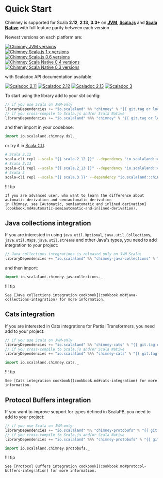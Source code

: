 # Quick Start

Chimney is supported for Scala **2.12**, **2.13**, **3.3+** on [**JVM**](https://www.scala-lang.org/),
[**Scala.js**](https://www.scala-js.org/) and [**Scala Native**](https://scala-native.org/) with full feature parity
between each version.

Newest versions on each platform are:

[![Chimney JVM versions](https://index.scala-lang.org/scalalandio/chimney/chimney/latest-by-scala-version.svg?platform=jvm)](https://search.maven.org/artifact/io.scalaland/chimney_2.13) <br>
[![Chimney Scala.js 1.x versions](https://index.scala-lang.org/scalalandio/chimney/chimney/latest-by-scala-version.svg?platform=sjs1)](https://search.maven.org/artifact/io.scalaland/chimney_sjs1_2.13) <br>
[![Chimney Scala.js 0.6 versions](https://index.scala-lang.org/scalalandio/chimney/chimney/latest-by-scala-version.svg?platform=sjs0.6)](https://search.maven.org/artifact/io.scalaland/chimney_sjs0.6_2.13) <br>
[![Chimney Scala Native 0.4 versions](https://index.scala-lang.org/scalalandio/chimney/chimney/latest-by-scala-version.svg?platform=native0.4)](https://search.maven.org/artifact/io.scalaland/chimney_native0.4_2.13) <br>
[![Chimney Scala Native 0.3 versions](https://index.scala-lang.org/scalalandio/chimney/chimney/latest-by-scala-version.svg?platform=native0.3)](https://search.maven.org/artifact/io.scalaland/chimney_native0.3_2.11) <br>

with Scaladoc API documentation available:

[![Scaladoc 2.11](https://javadoc.io/badge2/io.scalaland/chimney_2.11/scaladoc%202.11.svg)](https://javadoc.io/doc/io.scalaland/chimney_2.11)
[![Scaladoc 2.12](https://javadoc.io/badge2/io.scalaland/chimney_2.12/scaladoc%202.12.svg)](https://javadoc.io/doc/io.scalaland/chimney_2.12)
[![Scaladoc 2.13](https://javadoc.io/badge2/io.scalaland/chimney_2.13/scaladoc%202.13.svg)](https://javadoc.io/doc/io.scalaland/chimney_2.13)
[![Scaladoc 3](https://javadoc.io/badge2/io.scalaland/chimney_3/scaladoc%203.svg)](https://javadoc.io/doc/io.scalaland/chimney_3)

To start using the library add to your sbt config:

```scala
// if you use Scala on JVM-only
libraryDependencies += "io.scalaland" %% "chimney" % "{{ git.tag or local.tag }}"
// if you cross-compile to Scala.js and/or Scala Native
libraryDependencies += "io.scalaland" %%% "chimney" % "{{ git.tag or local.tag }}"
```

and then import in your codebase:

```scala
import io.scalaland.chimney.dsl._
```

or try it in [Scala CLI](https://scala-cli.virtuslab.org/):

```bash
# Scala 2.12
scala-cli repl --scala "{{ scala.2_12 }}" --dependency "io.scalaland::chimney:{{ git.tag or local.tag }}"
# Scala 2.13
scala-cli repl --scala "{{ scala.2_13 }}" --dependency "io.scalaland::chimney:{{ git.tag or local.tag }}"
# Scala 3
scala-cli repl --scala "{{ scala.3 }}" --dependency "io.scalaland::chimney:{{ git.tag or local.tag }}"
```

!!! tip

    If you are advanced user, who want to learn the difference about automatic derivation and semiautomatic derivation
    in Chimney, see [Automatic, semiautomatic and inlined derivation](cookbook.md#automatic-semiautomatic-and-inlined-derivation).

## Java collections integration

If you are interested in using `java.util.Optional`, `java.util.Collection`s, `java.util.Map`s, `java.util.streams` and
other Java's types, you need to add integration to your project:

```scala
// Java collections integrations is released only on JVM Scala!
libraryDependencies += "io.scalaland" %% "chimney-java-collections" % "{{ git.tag or local.tag }}"
```

and then import:

```scala
import io.scalaland.chimney.javacollections._
```

!!! tip

    See [Java collections integration cookbook](cookbook.md#java-collections-integration) for more information.

## Cats integration

If you are interested in Cats integrations for Partial Transformers, you need add to your project:

```scala
// if you use Scala on JVM-only
libraryDependencies += "io.scalaland" %% "chimney-cats" % "{{ git.tag or local.tag }}"
// if you cross-compile to Scala.js and/or Scala Native
libraryDependencies += "io.scalaland" %%% "chimney-cats" % "{{ git.tag or local.tag }}"
```

```scala
import io.scalaland.chimney.cats._
```

!!! tip

    See [Cats integration cookbook](cookbook.md#cats-integration) for more information.

## Protocol Buffers integration

If you want to improve support for types defined in ScalaPB, you need to add to your project:

```scala
// if you use Scala on JVM-only
libraryDependencies += "io.scalaland" %% "chimney-protobufs" % "{{ git.tag or local.tag }}"
// if you cross-compile to Scala.js and/or Scala Native
libraryDependencies += "io.scalaland" %%% "chimney-protobufs" % "{{ git.tag or local.tag }}"
```

```scala
import io.scalaland.chimney.protobufs._
```

!!! tip

    See [Protocol Buffers integration cookbook](cookbook.md#protocol-buffers-integration) for more information.
